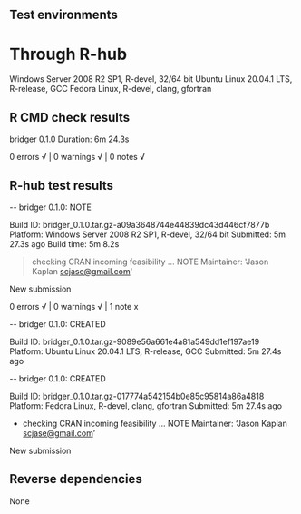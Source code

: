 ## Test environments
# Through R-hub
Windows Server 2008 R2 SP1, R-devel, 32/64 bit
Ubuntu Linux 20.04.1 LTS, R-release, GCC
Fedora Linux, R-devel, clang, gfortran

## R CMD check results
bridger 0.1.0
Duration: 6m 24.3s

0 errors √ | 0 warnings √ | 0 notes √

## R-hub test results
-- bridger 0.1.0: NOTE

  Build ID:   bridger_0.1.0.tar.gz-a09a3648744e44839dc43d446cf7877b
  Platform:   Windows Server 2008 R2 SP1, R-devel, 32/64 bit
  Submitted:  5m 27.3s ago
  Build time: 5m 8.2s

> checking CRAN incoming feasibility ... NOTE
  Maintainer: 'Jason Kaplan <scjase@gmail.com>'
  
  New submission

0 errors √ | 0 warnings √ | 1 note x

-- bridger 0.1.0: CREATED

  Build ID:   bridger_0.1.0.tar.gz-9089e56a661e4a81a549dd1ef197ae19
  Platform:   Ubuntu Linux 20.04.1 LTS, R-release, GCC
  Submitted:  5m 27.4s ago


-- bridger 0.1.0: CREATED

  Build ID:   bridger_0.1.0.tar.gz-017774a542154b0e85c95814a86a4818
  Platform:   Fedora Linux, R-devel, clang, gfortran
  Submitted:  5m 27.4s ago

* checking CRAN incoming feasibility ... NOTE
Maintainer: ‘Jason Kaplan <scjase@gmail.com>’

New submission


## Reverse dependencies
None
